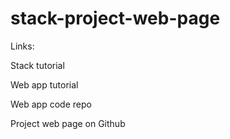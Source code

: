# stack-project-web-page

Links:

Stack tutorial

Web app tutorial

Web app code repo

Project web page on Github
